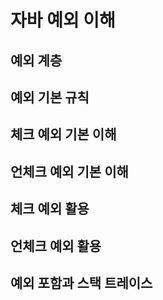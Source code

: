 # 자바 예외 이해

## 예외 계층

## 예외 기본 규칙

## 체크 예외 기본 이해

## 언체크 예외 기본 이해

## 체크 예외 활용

## 언체크 예외 활용

## 예외 포함과 스택 트레이스
